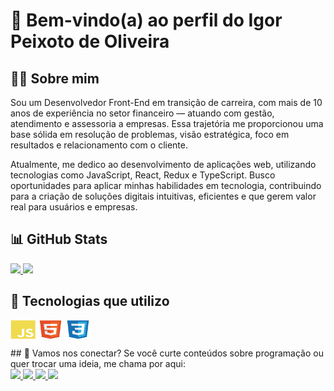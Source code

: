 # 👋 Bem-vindo(a) ao perfil do Igor Peixoto de Oliveira
## 👨‍💻 Sobre mim
Sou um Desenvolvedor Front-End em transição de carreira, com mais de 10 anos de experiência no setor financeiro — atuando com gestão, atendimento e assessoria a empresas. Essa trajetória me proporcionou uma base sólida em resolução de problemas, visão estratégica, foco em resultados e relacionamento com o cliente.

Atualmente, me dedico ao desenvolvimento de aplicações web, utilizando tecnologias como JavaScript, React, Redux e TypeScript. Busco oportunidades para aplicar minhas habilidades em tecnologia, contribuindo para a criação de soluções digitais intuitivas, eficientes e que gerem valor real para usuários e empresas.

## 📊 GitHub Stats
<div> <a href="https://github.com/IgorPeixotoOliveira"> <img height="180em" src="https://github-readme-stats.vercel.app/api?username=IgorPeixotoOliveira&show_icons=true&theme=highcontrast&include_all_commits=true&count_private=true"/> 
<img height="180em" src="https://github-readme-stats.vercel.app/api/top-langs/?username=IgorPeixotoOliveira&layout=compact&langs_count=10&theme=highcontrast"/></a> </div>

## 🚀 Tecnologias que utilizo


<p align="left">
  <img align="center" alt="JavaScript" title="JavaScript" height="30" width="40" src="https://raw.githubusercontent.com/devicons/devicon/master/icons/javascript/javascript-plain.svg"/>
  <img align="center" alt="HTML5" title="HTML5" height="30" width="40" src="https://raw.githubusercontent.com/devicons/devicon/master/icons/html5/html5-original.svg"/>
  <img align="center" alt="CSS3" title="CSS3" height="30" width="40" src="https://raw.githubusercontent.com/devicons/devicon/master/icons/css3/css3-original.svg"/>
</p>
## 📱 Vamos nos conectar?
Se você curte conteúdos sobre programação ou quer trocar uma ideia, me chama por aqui:

<div> <a href="https://www.instagram.com/igorpxt/" target="_blank"> <img src="https://img.shields.io/badge/-Instagram-%23E4405F?style=for-the-badge&logo=instagram&logoColor=white"/> </a> <a href="https://discord.gg/snX4CwgP" target="_blank"> <img src="https://img.shields.io/badge/Discord-7289DA?style=for-the-badge&logo=discord&logoColor=white"/> </a> <a href="mailto:igor.peixoto.oliveira@gmail.com" target="_blank"> <img src="https://img.shields.io/badge/-Gmail-%23333?style=for-the-badge&logo=gmail&logoColor=white"/> </a> <a href="https://www.linkedin.com/in/igor-peixoto-de-oliveira-655a8b3a/" target="_blank"> <img src="https://img.shields.io/badge/-LinkedIn-%230077B5?style=for-the-badge&logo=linkedin&logoColor=white"/> </a> </div>
